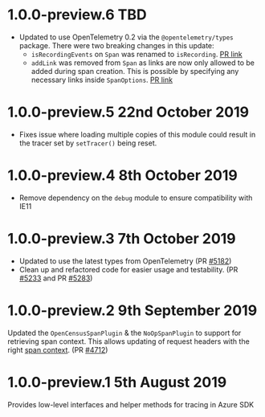 # 1.0.0-preview.6 TBD

- Updated to use OpenTelemetry 0.2 via the `@opentelemetry/types` package. There were two breaking changes in this update:
  - `isRecordingEvents` on `Span` was renamed to `isRecording`. [PR link](https://github.com/open-telemetry/opentelemetry-js/pull/454)
  - `addLink` was removed from `Span` as links are now only allowed to be added during span creation. This is possible by specifying any necessary links inside `SpanOptions`. [PR link](https://github.com/open-telemetry/opentelemetry-js/pull/449)

# 1.0.0-preview.5 22nd October 2019

- Fixes issue where loading multiple copies of this module could result in the tracer set by `setTracer()` being reset.

# 1.0.0-preview.4 8th October 2019

- Remove dependency on the `debug` module to ensure compatibility with IE11

# 1.0.0-preview.3 7th October 2019

- Updated to use the latest types from OpenTelemetry (PR [#5182](https://github.com/Azure/azure-sdk-for-js/pull/5182))
- Clean up and refactored code for easier usage and testability. (PR [#5233](https://github.com/Azure/azure-sdk-for-js/pull/5233) and PR [#5283](https://github.com/Azure/azure-sdk-for-js/pull/5283))

# 1.0.0-preview.2 9th September 2019

Updated the `OpenCensusSpanPlugin` & the `NoOpSpanPlugin` to support for retrieving span context. This allows updating of request headers with the right [span context](https://www.w3.org/TR/trace-context/#trace-context-http-headers-format). (PR [#4712](https://github.com/Azure/azure-sdk-for-js/pull/4712))

# 1.0.0-preview.1 5th August 2019

Provides low-level interfaces and helper methods for tracing in Azure SDK
